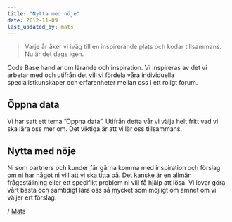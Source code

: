 ```yaml
---
title: "Nytta med nöje"
date: 2012-11-09
last_updated_by: mats
---
```


> Varje år åker vi iväg till en inspirerande plats och kodar tillsammans. Nu är det dags igen.

Code Base handlar om lärande och inspiration. Vi inspireras av det vi arbetar med och utifrån det
vill vi fördela våra individuella specialistkunskaper och erfarenheter mellan oss i ett roligt forum.

## Öppna data

Vi har satt ett tema ”Öppna data”. Utifrån detta vår vi välja helt fritt vad vi ska lära oss mer om. Det viktiga är att vi lär oss tillsammans.

## Nytta med nöje

Ni som partners och kunder får gärna komma med inspiration och förslag om ni har något ni vill att vi ska titta på. Det kanske är en allmän frågeställning eller ett specifikt problem ni vill få hjälp att lösa. Vi lovar göra vårt bästa och samtidigt lära oss så mycket som möjligt om ämnet om vi väljer ert förslag.

/ [Mats](/mats)

